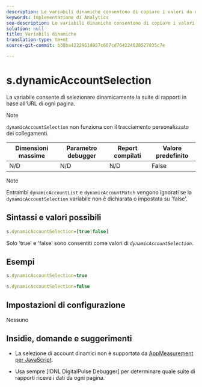 ```yaml
---
description: Le variabili dinamiche consentono di copiare i valori da una variabile all’altra senza digitare più volte i valori completi nelle richieste di immagini sul sito.
keywords: Implementazione di Analytics
seo-description: Le variabili dinamiche consentono di copiare i valori da una variabile all’altra senza digitare più volte i valori completi nelle richieste di immagini sul sito.
solution: null
title: Variabili dinamiche
translation-type: tm+mt
source-git-commit: b38ba4222951d957c607cd764224028527835c7e

---
```



# s.dynamicAccountSelection

La variabile consente di selezionare dinamicamente la suite di rapporti in base all'URL di ogni pagina.

>[!NOTE]
>
>`dynamicAccountSelection` non funziona con il tracciamento personalizzato dei collegamenti.

| Dimensioni massime | Parametro debugger | Report compilati | Valore predefinito |
|---|---|---|---|
| N/D | N/D | N/D | False |

>[!NOTE]
>
>Entrambi `dynamicAccountList` e `dynamicAccountMatch` vengono ignorati se la `dynamicAccountSelection` variabile non è dichiarata o impostata su 'false'.

## Sintassi e valori possibili

```js
s.dynamicAccountSelection=[true|false]
```

Solo 'true' e 'false' sono consentiti come valori di *`dynamicAccountSelection`*.

## Esempi

```js
s.dynamicAccountSelection=true
```

```js
s.dynamicAccountSelection=false
```

## Impostazioni di configurazione

Nessuno

## Insidie, domande e suggerimenti

* La selezione di account dinamici non è supportata da [AppMeasurement per JavaScript](https://docs.adobe.com/content/help/en/analytics/implementation/javascript-implementation/appmeasurement-js/appmeasure-mjs.html).

* Usa sempre [!DNL DigitalPulse Debugger] per determinare quale suite di rapporti riceve i dati da ogni pagina.
